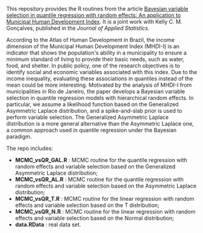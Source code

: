This repository provides the R routines from the article [Bayesian variable selection in quantile regression with random effects: An application to Municipal Human Development Index](https://doi.org/10.1080/02664763.2021.1950654). It is a joint work with Kelly C. M. Gonçalves, published in the _Journal of Applied Statistics_.

According to the Atlas of Human Development in Brazil, the income dimension of the Municipal Human Development Index (MHDI-I) is an indicator that shows the population's ability in a municipality to ensure a minimum standard of living to provide their basic needs, such as water, food, and shelter. In public policy, one of the research objectives is to identify social and economic variables associated with this index. Due to the income inequality, evaluating these associations in quantiles instead of the mean could be more interesting. Motivated by the analysis of MHDI-I from municipalities in Rio de Janeiro, the paper develops a Bayesian variable selection in quantile regression models with hierarchical random effects. In particular, we assume a likelihood function based on the Generalized Asymmetric Laplace distribution, and a spike-and-slab prior is used to perform variable selection. The Generalized Asymmetric Laplace distribution is a more general alternative than the Asymmetric Laplace one, a common approach used in quantile regression under the Bayesian paradigm. 

The repo includes:

- **MCMC_vsQR_GAL.R** : MCMC routine for the quantile regression with random effects and variable selection based on the Generalized Asymmetric Laplace distribution;
- **MCMC_vsQR_AL.R** : MCMC routine for the quantile regression with random effects and variable selection based on the Asymmetric Laplace distribution;
- **MCMC_vsQR_T.R** : MCMC routine for the linear regression with random effects and variable selection based on the T distribution;
- **MCMC_vsQR_N.R** : MCMC routine for the linear regression with random effects and variable selection based on the Normal distribution;
- **data.RData** : real data set.
